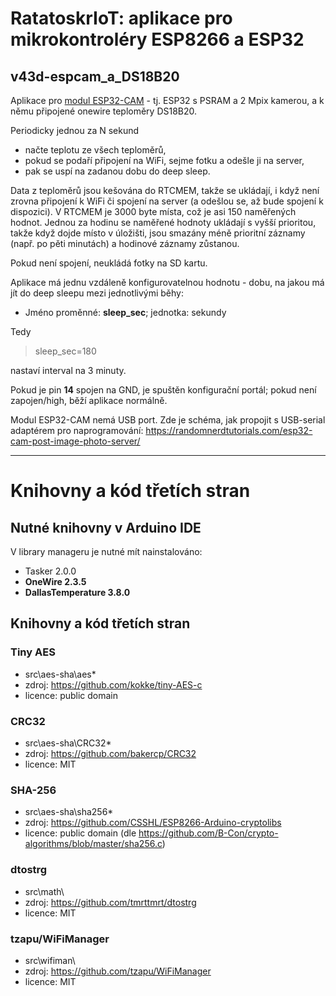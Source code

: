 # RatatoskrIoT: aplikace pro mikrokontroléry ESP8266 a ESP32

## **v43d-espcam_a_DS18B20**
Aplikace pro [modul ESP32-CAM](https://www.banggood.com/ESP32-CAM-WiFi-+-bluetooth-Camera-Module-Development-Board-ESP32-With-Camera-Module-OV2640-IPEX-2_4G-SMA-Anten-p-1549751.html?p=FY1402881924201411VQ&zf=881924) - tj. ESP32 s PSRAM a 2 Mpix kamerou, a k němu připojené onewire teploměry DS18B20.

Periodicky jednou za N sekund
- načte teplotu ze všech teploměrů,
- pokud se podaří připojení na WiFi, sejme fotku a odešle ji na server,
- pak se uspí na zadanou dobu do deep sleep.

Data z teploměrů jsou kešována do RTCMEM, takže se ukládají, i když není zrovna připojení k WiFi či spojení na server (a odešlou se, až bude spojení k dispozici). V RTCMEM je 3000 byte místa, což je asi 150 naměřených hodnot. Jednou za hodinu se naměřené hodnoty ukládají s vyšší prioritou, takže když dojde místo v úložišti, jsou smazány méně prioritní záznamy (např. po pěti minutách) a hodinové záznamy zůstanou.

Pokud není spojení, neukládá fotky na SD kartu.

Aplikace má jednu vzdáleně konfigurovatelnou hodnotu - dobu, na jakou má jít do deep sleepu mezi jednotlivými běhy:
- Jméno proměnné: **sleep_sec**; jednotka: sekundy

Tedy
>  sleep_sec=180

nastaví interval na 3 minuty.


Pokud je pin **14** spojen na GND, je spuštěn konfigurační portál; pokud není zapojen/high, běží aplikace normálně.

Modul ESP32-CAM nemá USB port. Zde je schéma, jak propojit s USB-serial adaptérem pro naprogramování: https://randomnerdtutorials.com/esp32-cam-post-image-photo-server/


---


# Knihovny a kód třetích stran

## Nutné knihovny v Arduino IDE
V library manageru je nutné mít nainstalováno:
- Tasker 2.0.0
- **OneWire 2.3.5**
- **DallasTemperature  3.8.0**

## Knihovny a kód třetích stran 

### Tiny AES
- src\aes-sha\aes*
- zdroj: https://github.com/kokke/tiny-AES-c
- licence: public domain

### CRC32
- src\aes-sha\CRC32*
- zdroj: https://github.com/bakercp/CRC32
- licence: MIT

### SHA-256
- src\aes-sha\sha256*
- zdroj: https://github.com/CSSHL/ESP8266-Arduino-cryptolibs
- licence: public domain (dle https://github.com/B-Con/crypto-algorithms/blob/master/sha256.c)

### dtostrg
- src\math\
- zdroj: https://github.com/tmrttmrt/dtostrg
- licence: MIT

### tzapu/WiFiManager
- src\wifiman\
- zdroj: https://github.com/tzapu/WiFiManager
- licence: MIT















